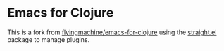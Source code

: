 # Emacs for Clojure
This is a fork from [flyingmachine/emacs-for-clojure](https://github.com/flyingmachine/emacs-for-clojure) using the [straight.el](https://github.com/raxod502/straight.el) package to manage plugins.
